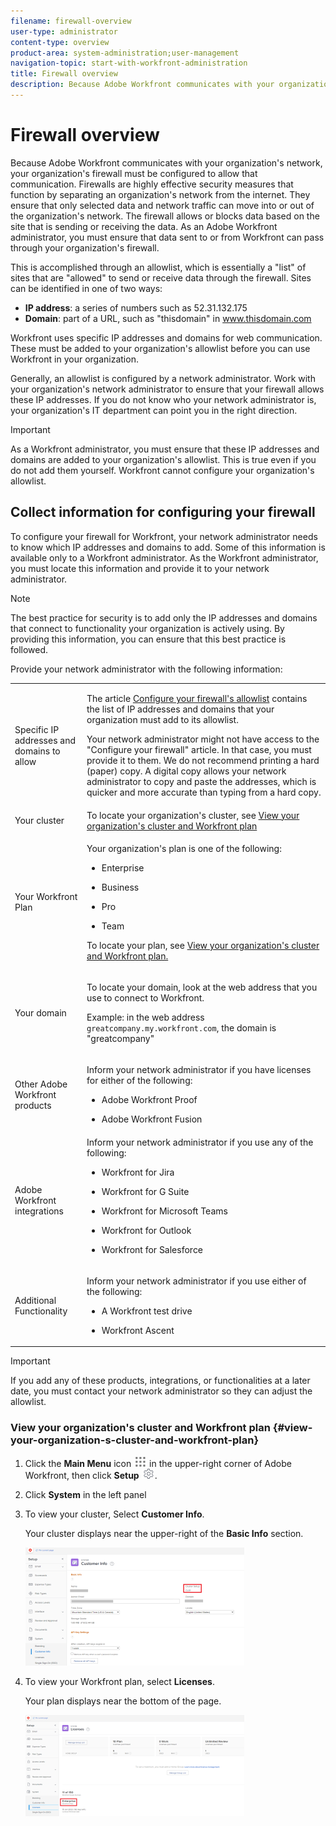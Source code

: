 ```yaml
---
filename: firewall-overview
user-type: administrator
content-type: overview
product-area: system-administration;user-management
navigation-topic: start-with-workfront-administration
title: Firewall overview
description: Because Adobe Workfront communicates with your organization's network, your organization's firewall must be configured to allow that communication. Firewalls are highly effective security measures that function by separating an organization's network from the internet. They ensure that only selected data and network traffic can move into or out of the organization's network. The firewall allows or blocks data based on the site that is sending or receiving the data. As an Adobe Workfront administrator, you must ensure that data sent to or from Workfront can pass through your organization's firewall.
---
```


# Firewall overview

Because Adobe Workfront communicates with your organization's network, your organization's firewall must be configured to allow that communication. Firewalls are highly effective security measures that function by separating an organization's network from the internet. They ensure that only selected data and network traffic can move into or out of the organization's network. The firewall allows or blocks data based on the site that is sending or receiving the data. As an Adobe Workfront administrator, you must ensure that data sent to or from Workfront can pass through your organization's firewall.

This is accomplished through an allowlist, which is essentially a "list" of sites that are "allowed" to send or receive data through the firewall. Sites can be identified in one of two ways:

* **IP address**: a series of numbers such as 52.31.132.175
* **Domain**: part of a URL, such as "thisdomain" in www.thisdomain.com

Workfront uses specific IP addresses and domains for web communication. These must be added to your organization's allowlist before you can use Workfront in your organization.

Generally, an allowlist is configured by a network administrator. Work with your organization's network administrator to ensure that your firewall allows these IP addresses. If you do not know who your network administrator is, your organization's IT department can point you in the right direction.

>[!IMPORTANT]
>
>As a Workfront administrator, you must ensure that these IP addresses and domains are added to your organization's allowlist. This is true even if you do not add them yourself. Workfront cannot configure your organization's allowlist.

## Collect information for configuring your firewall

To configure your firewall for Workfront, your network administrator needs to know which IP addresses and domains to add. Some of this information is available only to a Workfront administrator. As the Workfront administrator, you must locate this information and provide it to your network administrator.

>[!NOTE]
>
>The best practice for security is to add only the IP addresses and domains that connect to functionality your organization is actively using. By providing this information, you can ensure that this best practice is followed.

Provide your network administrator with the following information:

<table style="table-layout:auto"> 
 <col> 
 <col> 
 <tbody> 
  <tr> 
   <td role="rowheader">Specific IP addresses and domains to allow</td> 
   <td> <p>The article <a href="../../administration-and-setup/get-started-wf-administration/configure-your-firewall.md" class="MCXref xref">Configure your firewall's allowlist</a> contains the list of IP addresses and domains that your organization must add to its allowlist. </p> <p>Your network administrator might not have access to the "Configure your firewall" article. In that case, you must provide it to them. We do not recommend printing a hard (paper) copy. A digital copy allows your network administrator to copy and paste the addresses, which is quicker and more accurate than typing from a hard copy.</p> </td> 
  </tr> 
  <tr> 
   <td role="rowheader">Your cluster</td> 
   <td>To locate your organization's cluster, see <a href="#view-your-organization-s-cluster-and-workfront-plan" class="MCXref xref">View your organization's cluster and Workfront plan</a></td> 
  </tr> 
  <tr> 
   <td role="rowheader">Your Workfront Plan</td> 
   <td> <p>Your organization's plan is one of the following:</p> 
    <ul> 
     <li> <p>Enterprise </p> </li> 
     <li> <p>Business </p> </li> 
     <li> <p>Pro </p> </li> 
     <li> <p>Team </p> </li> 
    </ul> <p>To locate your plan, see <a href="#view-your-organization-s-cluster-and-workfront-plan" class="MCXref xref">View your organization's cluster and Workfront plan.</a></p> </td> 
  </tr> 
  <tr> 
   <td role="rowheader">Your domain</td> 
   <td> <p>To locate your domain, look at the web address that you use to connect to Workfront.</p> <p>Example: in the web address <code>greatcompany.my.workfront.com</code>, the domain is "greatcompany"</p> </td> 
  </tr> 
  <tr> 
   <td role="rowheader">Other Adobe Workfront products</td> 
   <td> <p>Inform your network administrator if you have licenses for either of the following:</p> 
    <ul> 
     <li> <p>Adobe Workfront Proof</p> </li> 
     <li> <p>Adobe Workfront Fusion </p> </li> 
    </ul> </td> 
  </tr> 
  <tr> 
   <td role="rowheader">Adobe Workfront integrations</td> 
   <td>Inform your network administrator if you use any of the following:
    <ul>
     <li><p><p>Workfront for Jira</p></p></li>
     <li><p>Workfront for G Suite</p></li>
     <li><p>Workfront for Microsoft Teams</p></li>
     <li><p>Workfront for Outlook</p></li>
     <li><p>Workfront for Salesforce</p></li>
    </ul></td> 
  </tr> 
  <tr> 
   <td role="rowheader">Additional Functionality</td> 
   <td> <p>Inform your network administrator if you use either of the following:</p> 
    <ul> 
     <li> <p>A Workfront test drive</p> </li> 
     <li> <p>Workfront Ascent</p> </li> 
    </ul> </td> 
  </tr> 
 </tbody> 
</table>

>[!IMPORTANT]
>
>If you add any of these products, integrations, or functionalities at a later date, you must contact your network administrator so they can adjust the allowlist.

### View your organization's cluster and Workfront plan {#view-your-organization-s-cluster-and-workfront-plan}

1. Click the **Main Menu** icon ![](assets/main-menu-icon.png) in the upper-right corner of Adobe Workfront, then click **Setup** ![](assets/gear-icon-settings.png).

1. Click **System** in the left panel
1. To view your cluster, Select **Customer Info**.

   Your cluster displays near the upper-right of the **Basic Info** section.

   ![](assets/locate-cluster-350x189.png)

1. To view your Workfront plan, select **Licenses**.

   Your plan displays near the bottom of the page.

   ![](assets/locate-plan-350x162.png)

